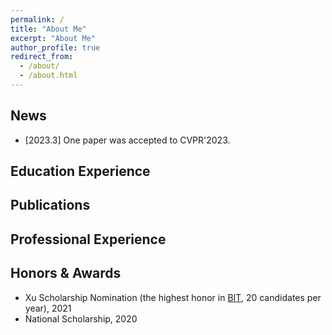 ```yaml
---
permalink: /
title: "About Me"
excerpt: "About Me"
author_profile: true
redirect_from: 
  - /about/
  - /about.html
---
```


<!-- I am currently a first-year Ph.D. student at [Tsinghua University](https://www.tsinghua.edu.cn/en/), under the supervision of Prof. [Feng Xu](http://xufeng.site/).
Before that, I received my B.S. degree of Computer Science ([Xuteli School](https://xuteli.bit.edu.cn/english/index.htm)) from [Beijing Institute of Technology](https://english.bit.edu.cn/) at 2022, under the supervision of Prof. [Ying Fu](https://ying-fu.github.io/).

My research interests lies at the intersection of machine learning, computer vision, and computer graphics, including neural rendering, visual geometric computing, and face modeling. -->


<!-- ############## -->
<!-- news -->
<!-- ############## -->

News
------
* [2023.3] One paper was accepted to CVPR'2023.
<!-- * [2022.5] One paper accepted to SIGGRAPH'2022. -->
<!-- * [2021.5] One paper accepted to IJCAI'2021. -->

<!-- ############## -->
<!-- education -->
<!-- ############## -->

Education Experience
------
<!-- <img style="float: left; width: 15%" src="..\hyximages\edu\BIT.jpeg"> -->
<!-- <div>
<img style="float: left; width: 75px" src="../hyximages/edu/THU.jpeg">
<img style="float: left" src="../hyximages/border_row1.png" width="10px">
<p style="line-height:125%">
  <font size="4"><b>Tsinghua University, Beijing, China</b><br></font> 
  <font size="2">September 2022 -  <br></font> 
  <font size="2">Ph.D. in Software Engineering at <a href="https://www.thss.tsinghua.edu.cn/en/">School of Software</a><br></font>
</p>  
</div>

<div>
<img style="float: left; width: 75px" src="../hyximages/edu/BIT.jpeg">
<img style="float: left" src="../hyximages/border_row1.png" width="10px">
<p style="line-height:125%">
  <font size="4"><b>Beijing Institute of Technology, Beijing, China</b><br></font> 
  <font size="2">September 2018 - June 2022<br></font> 
  <font size="2">B.E. in Computer Science at <a href="https://xuteli.bit.edu.cn/">Xu Class</a><br></font>
  <font size="2"> <b>GPA 90.0, rank 2/56</b> <br></font>
</p>  
</div> -->


<!-- ############## -->
<!-- publications -->
<!-- ############## -->

Publications
------

<!-- <div>
  <img style="float: left" src="../hyximages/pub/cvpr23-ReflectanceMM.png" width="175px">
</div>
<div>
  <img style="float: left" src="../hyximages/border_row2.png" width="10px">
</div>
<div>
  <p style="line-height:125%">
    <font size="4">
      <b>Learning a 3D Morphable Face Reflectance Model from Low-cost Data</b>
      <br>
    </font> 
    <font size="2">
      <b>Yuxuan Han</b>, 
      <a href="https://sireer.github.io/">Zhibo Wang</a>,
      <a href="http://xufeng.site/">Feng Xu</a> 
      <br>
    </font> 
    <font size="2">
      IEEE Conference on Computer Vision and Pattern Recognition (<b>CVPR</b>), 2023 
      <br>
    </font> 
    <font size="2">
      <a href="https://arxiv.org/abs/2303.11686">[paper]</a> / 
      <a href="../ReflectanceMM/index.html">[project]</a> /
      <a href="https://github.com/yxuhan/ReflectanceMM">[code]</a>
    </font>
  </p>
</div>

<br>

<div>
  <img style="float: left" src="../hyximages/pub/siggraph22-AdaMPI.gif" width="175px">
</div>
<div>
  <img style="float: left" src="../hyximages/border_row2.png" width="10px">
</div>
<div>
  <p style="line-height:125%">
    <font size="4">
      <b>Single-View View Synthesis in the Wild with Learned Adaptive Multiplane Images</b>
      <br>
    </font> 
    <font size="2">
      <b>Yuxuan Han</b>, 
      <a href="https://github.com/EasternJournalist">Ruicheng Wang</a>,
      <a href="http://jlyang.org/">Jiaolong Yang</a> 
      <br>
    </font> 
    <font size="2">
      <b>ACM SIGGRAPH (Conference Track)</b>, 2022 
      <br>
    </font> 
    <font size="2">
      <a href="https://arxiv.org/abs/2205.11733">[paper]</a> / 
      <a href="../AdaMPI/index.html">[project]</a> /
      <a href="https://github.com/yxuhan/AdaMPI">[code]</a>
    </font>
  </p>
</div>

<br>

<div>
  <img style="float: left" src="../hyximages/pub/ijcai21-IALS.png" width="175px">
</div>
<div>
  <img style="float: left" src="../hyximages/border_row2.png" width="10px">
</div>
<div>
  <p style="line-height:125%">
    <font size="4">
      <b>Disentangled Face Attribute Editing via Instance-Aware Latent Space Search</b>
      <br>
    </font> 
    <font size="2">
      <b>Yuxuan Han</b>, 
      <a href="http://jlyang.org/">Jiaolong Yang</a>, 
      <a href="https://ying-fu.github.io/">Ying Fu</a>
      <br>
    </font> 
    <font size="2">
      International Joint Conference on Artificial Intelligence (<b>IJCAI</b>), 2021 
      <br>
    </font> 
    <font size="2">
      <a href="https://arxiv.org/abs/2105.12660">[paper]</a> / 
      <a href="https://github.com/yxuhan/IALS">[code]</a>
    </font>
  </p>
</div> -->

<!-- **** -->

Professional Experience
------
<!-- <div>
<img style="float: left; width: 75px" src="../hyximages/prof/Microsoft.png">
<img style="float: left" src="../hyximages/border_row1.png" width="10px">
<p style="line-height:125%">
  <font size="4"><b>Microsoft Research Asia, Beijing, China</b><br></font> 
  <font size="2">December 2021 - April 2022<br></font> 
  <font size="2">Research Intern at Internet Graphics Group<br></font>
  <font size="2"> Mentored by <a href="http://jlyang.org/">Jiaolong Yang</a></font>
</p>  
</div> -->


<!-- ############## -->
<!-- honors and awards -->
<!-- ############## -->

Honors & Awards
------
* Xu Scholarship Nomination (the highest honor in [BIT](https://english.bit.edu.cn/), 20 candidates per year), 2021
* National Scholarship, 2020


<!-- ############## -->
<!-- visit map -->
<!-- ############## -->


<!-- <script type="text/javascript" id="clustrmaps" src="//clustrmaps.com/map_v2.js?d=Fch6zw-5NWNC1a84KykNSk5ZiFnS_zW_YGiC2lsOlfI&cl=ffffff&w=a"></script> -->
